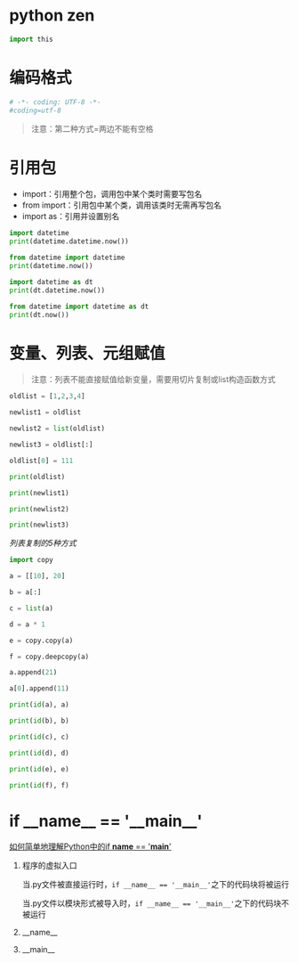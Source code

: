 # python zen

```python
import this
```

# 编码格式

```python
# -*- coding: UTF-8 -*-
#coding=utf-8
```

>  注意：第二种方式=两边不能有空格

# 引用包

- import：引用整个包，调用包中某个类时需要写包名
- from import：引用包中某个类，调用该类时无需再写包名
- import as：引用并设置别名

```python
import datetime
print(datetime.datetime.now())

from datetime import datetime
print(datetime.now())

import datetime as dt
print(dt.datetime.now())

from datetime import datetime as dt
print(dt.now())
```

# 变量、列表、元组赋值

> 注意：列表不能直接赋值给新变量，需要用切片复制或list构造函数方式

```python
oldlist = [1,2,3,4]

newlist1 = oldlist

newlist2 = list(oldlist)

newlist3 = oldlist[:]

oldlist[0] = 111

print(oldlist)

print(newlist1)

print(newlist2)

print(newlist3)
```

*列表复制的5种方式*

```python
import copy

a = [[10], 20]

b = a[:]

c = list(a)

d = a * 1

e = copy.copy(a)

f = copy.deepcopy(a)

a.append(21)

a[0].append(11)

print(id(a), a)

print(id(b), b)

print(id(c), c)

print(id(d), d)

print(id(e), e)

print(id(f), f)
```

# 	if \_\_name__ == '\_\_main__'

[如何简单地理解Python中的if __name__ == '__main__'](https://blog.csdn.net/yjk13703623757/article/details/77918633/)

1. 程序的虚拟入口

   当.py文件被直接运行时，`if __name__ == '__main__'`之下的代码块将被运行

   当.py文件以模块形式被导入时，`if __name__ == '__main__'`之下的代码块不被运行

2. \_\_name__

3. \_\_main__


